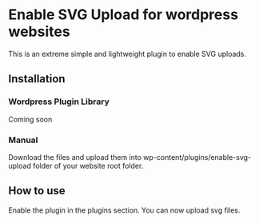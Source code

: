 # Enable SVG Upload for wordpress websites

This is an extreme simple and lightweight plugin to enable SVG uploads. 

## Installation

### Wordpress Plugin Library
Coming soon

### Manual 
Download the files and upload them into wp-content/plugins/enable-svg-upload folder of your website root folder.

## How to use
Enable the plugin in the plugins section. You can now upload svg files. 
